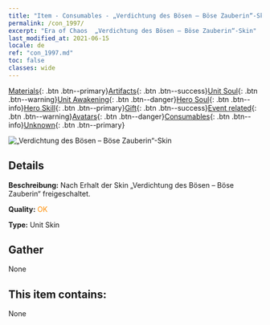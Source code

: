 ```yaml
---
title: "Item - Consumables - „Verdichtung des Bösen – Böse Zauberin“-Skin"
permalink: /con_1997/
excerpt: "Era of Chaos  „Verdichtung des Bösen – Böse Zauberin“-Skin"
last_modified_at: 2021-06-15
locale: de
ref: "con_1997.md"
toc: false
classes: wide
---
```

 [Materials](/ItemsDE/){: .btn .btn--primary}[Artifacts](/ItemsDE/Artifacts/){: .btn .btn--success}[Unit Soul](/ItemsDE/UnitSoul/){: .btn .btn--warning}[Unit Awakening](/ItemsDE/UnitAwakening/){: .btn .btn--danger}[Hero Soul](/ItemsDE/HeroSoul/){: .btn .btn--info}[Hero Skill](/ItemsDE/HeroSkill/){: .btn .btn--primary}[Gift](/ItemsDE/Gift/){: .btn .btn--success}[Event related](/ItemsDE/Events/){: .btn .btn--warning}[Avatars](/ItemsDE/Avatars/){: .btn .btn--danger}[Consumables](/ItemsDE/Consumables/){: .btn .btn--info}[Unknown](/ItemsDE/Unknown/){: .btn .btn--primary}

 ![„Verdichtung des Bösen – Böse Zauberin“-Skin](/images/u/ti_xiemonvpifu2.jpg)

## Details
 **Beschreibung:** Nach Erhalt der Skin „Verdichtung des Bösen – Böse Zauberin“ freigeschaltet.

 **Quality:** <span style="color: #FF8C00">OK</span>

 **Type:** Unit Skin

## Gather

  None

## This item contains:

  None

